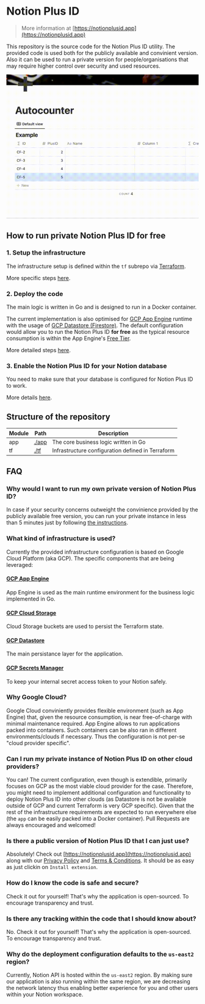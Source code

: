 # Notion Plus ID

> More information at [https://notionplusid.app](https://notionplusid.app)

This repository is the source code for the Notion Plus ID utility. The provided code is used both for the publicly available and convinient version. Also it can be used to run a private version for people/organisations that may require higher control over security and used resources.

![Demo](./docs/video.gif)

## How to run private Notion Plus ID for free
### 1. Setup the infrastructure
The infrastructure setup is defined within the `tf` subrepo via [Terraform](https://www.terraform.io/). 

More specific steps [here](./tf/README.md).

### 2. Deploy the code
The main logic is written in Go and is designed to run in a Docker container. 

The current implementation is also optimised for [GCP App Engine](https://cloud.google.com/appengine) runtime with the usage of [GCP Datastore (Firestore)](https://cloud.google.com/datastore). The default configuration would allow you to run the Notion Plus ID **for free** as the typical resource consumption is within the App Engine's [Free Tier](https://cloud.google.com/free/docs/free-cloud-features#app-engine).

More detailed steps [here](./main/README.md).

### 3. Enable the Notion Plus ID for your Notion database
You need to make sure that your database is configured for Notion Plus ID to work.

More details [here](https://notionplusid.app/welcome).

## Structure of the repository
| Module | Path              | Description                                       |
|--------|-------------------|---------------------------------------------------|
| app    | [./app](./app/)   | The core business logic written in Go             |
| tf     | [./tf](./tf/)     | Infrastructure configuration defined in Terraform |

## FAQ
### Why would I want to run my own private version of Notion Plus ID?
In case if your security concerns outweight the convinience provided by the publicly available free version, you can run your private instance in less than 5 minutes just by following [the instructions](./README.md#how-to-run-private-notion-plus-id-for-free).

### What kind of infrastructure is used?
Currently the provided infrastructure configuration is based on Google Cloud Platform (aka GCP).
The specific components that are being leveraged:
#### [GCP App Engine](https://cloud.google.com/appengine)
App Engine is used as the main runtime environment for the business logic implemented in Go.
#### [GCP Cloud Storage](https://cloud.google.com/storage)
Cloud Storage buckets are used to persist the Terraform state.
#### [GCP Datastore](https://cloud.google.com/datastore)
The main persistance layer for the application.
#### [GCP Secrets Manager](https://cloud.google.com/secret-manager)
To keep your internal secret access token to your Notion safely.

### Why Google Cloud?
Google Cloud conviniently provides flexible environment (such as App Engine) that, given the resource consumption, is near free-of-charge with minimal maintenance required. App Engine allows to run applications packed into containers. Such containers can be also ran in different environments/clouds if necessary. Thus the configuration is not per-se "cloud provider specific".

### Can I run my private instance of Notion Plus ID on other cloud providers?
You can! The current configuration, even though is extendible, primarily focuses on GCP as the most viable cloud provider for the case. Therefore, you might need to implement additional configuration and functionality to deploy Notion Plus ID into other clouds (as Datastore is not be available outside of GCP and current Terraform is very GCP specific). Given that the rest of the infrastructure requirements are expected to run everywhere else (the `app` can be easily packed into a Docker container). Pull Requests are always encouraged and welcomed!

### Is there a public version of Notion Plus ID that I can just use?
Absolutely! Check out [https://notionplusid.app](https://notionplusid.app) along with our [Privacy Policy](https://notionplusid.app/privacy-policy) and [Terms & Conditions](https://notionplusid.app/tnc). It should be as easy as just clickin on `Install extension`.

### How do I know the code is safe and secure?
Check it out for yourself! That's why the application is open-sourced. To encourage transparency and trust.

### Is there any tracking within the code that I should know about?
No. Check it out for yourself! That's why the application is open-sourced. To encourage transparency and trust.

### Why do the deployment configuration defaults to the `us-east2` region?
Currently, Notion API is hosted within the `us-east2` region. By making sure our application is also running within the same region, we are decreasing the network latency thus enabling better experience for you and other users within your Notion workspace.